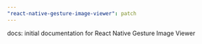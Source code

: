 ```yaml
---
"react-native-gesture-image-viewer": patch
---
```


docs: initial documentation for React Native Gesture Image Viewer
